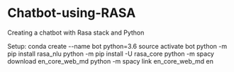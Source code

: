 # Chatbot-using-RASA
Creating a chatbot with Rasa stack and Python

Setup:
conda create --name bot python=3.6
source activate bot
python -m pip install rasa_nlu
python -m pip install -U rasa_core
python -m spacy download en_core_web_md
python -m spacy link en_core_web_md en
